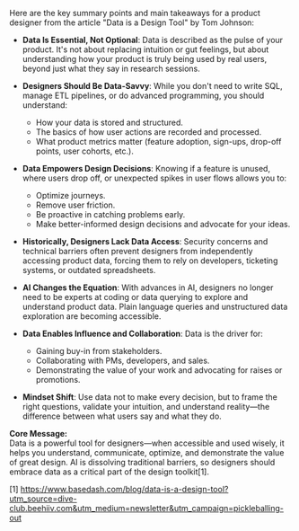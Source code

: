 Here are the key summary points and main takeaways for a product designer from the article "Data is a Design Tool" by Tom Johnson:

- **Data Is Essential, Not Optional**: Data is described as the pulse of your product. It's not about replacing intuition or gut feelings, but about understanding how your product is truly being used by real users, beyond just what they say in research sessions.

- **Designers Should Be Data-Savvy**: While you don't need to write SQL, manage ETL pipelines, or do advanced programming, you should understand:

  - How your data is stored and structured.
  - The basics of how user actions are recorded and processed.
  - What product metrics matter (feature adoption, sign-ups, drop-off points, user cohorts, etc.).

- **Data Empowers Design Decisions**: Knowing if a feature is unused, where users drop off, or unexpected spikes in user flows allows you to:

  - Optimize journeys.
  - Remove user friction.
  - Be proactive in catching problems early.
  - Make better-informed design decisions and advocate for your ideas.

- **Historically, Designers Lack Data Access**: Security concerns and technical barriers often prevent designers from independently accessing product data, forcing them to rely on developers, ticketing systems, or outdated spreadsheets.

- **AI Changes the Equation**: With advances in AI, designers no longer need to be experts at coding or data querying to explore and understand product data. Plain language queries and unstructured data exploration are becoming accessible.

- **Data Enables Influence and Collaboration**: Data is the driver for:

  - Gaining buy-in from stakeholders.
  - Collaborating with PMs, developers, and sales.
  - Demonstrating the value of your work and advocating for raises or promotions.

- **Mindset Shift**: Use data not to make every decision, but to frame the right questions, validate your intuition, and understand reality—the difference between what users say and what they do.

**Core Message:**  
Data is a powerful tool for designers—when accessible and used wisely, it helps you understand, communicate, optimize, and demonstrate the value of great design. AI is dissolving traditional barriers, so designers should embrace data as a critical part of the design toolkit[1].

[1] https://www.basedash.com/blog/data-is-a-design-tool?utm_source=dive-club.beehiiv.com&utm_medium=newsletter&utm_campaign=pickleballing-out
